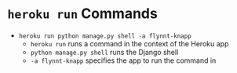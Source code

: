 # `heroku run` Commands

- `heroku run python manage.py shell -a flynnt-knapp`
    - `heroku run` runs a command in the context of the Heroku app
    - `python manage.py shell` runs the Django shell
    - `-a flynnt-knapp` specifies the app to run the command in
